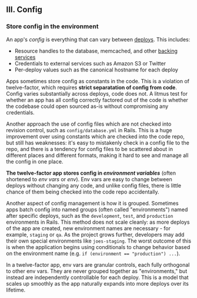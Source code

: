 ## III. Config
### Store config in the environment

An app's *config* is everything that can vary between [deploys](/codebase).  This includes:

* Resource handles to the database, memcached, and other [backing services](#)
* Credentials to external services such as Amazon S3 or Twitter
* Per-deploy values such as the canonical hostname for each deploy

Apps sometimes store config as constants in the code.  This is a violation of twelve-factor, which requires **strict separatation of config from code**.  Config varies substantially across deploys, code does not.  A litmus test for whether an app has all config correctly factored out of the code is whether the codebase could open sourced as-is without compromising any credentials.

Another approach the use of config files which are not checked into revision control, such as `config/database.yml` in Rails.  This is a huge improvement over using constants which are checked into the code repo, but still has weaknesses: it's easy to mistakenly check in a config file to the repo, and there is a tendency for config files to be scattered about in different places and different formats, making it hard to see and manage all the config in one place.

**The twelve-factor app stores config in *environment variables*** (often shortened to *env vars* or *env*).  Env vars are easy to change between deploys without changing any code, and unlike config files, there is little chance of them being checked into the code repo accidentally.

Another aspect of config management is how it is grouped.  Sometimes apps batch config into named groups (often called "environments") named after specific deploys, such as the `development`, `test`, and `production` environments in Rails.  This method does not scale cleanly: as more deploys of the app are created, new environment names are necessary - for example, `staging` or `qa`.  As the project grows further, developers may add their own special environments like `joes-staging`.  The worst outcome of this is when the application begins using conditionals to change behavior based on the environment name (e.g. `if (environment == "production") ...`).

In a twelve-factor app, env vars are granular controls, each fully orthogonal to other env vars.  They are never grouped together as "environments," but instead are independently controllable for each deploy.  This is a model that scales up smoothly as the app naturally expands into more deploys over its lifetime.

